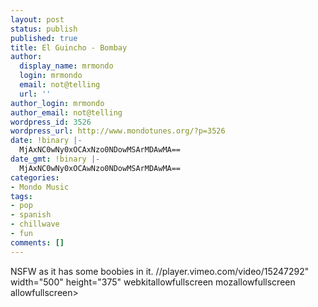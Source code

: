 ```yaml
---
layout: post
status: publish
published: true
title: El Guincho - Bombay
author:
  display_name: mrmondo
  login: mrmondo
  email: not@telling
  url: ''
author_login: mrmondo
author_email: not@telling
wordpress_id: 3526
wordpress_url: http://www.mondotunes.org/?p=3526
date: !binary |-
  MjAxNC0wNy0xOCAxNzo0NDowMSArMDAwMA==
date_gmt: !binary |-
  MjAxNC0wNy0xOCAwNzo0NDowMSArMDAwMA==
categories:
- Mondo Music
tags:
- pop
- spanish
- chillwave
- fun
comments: []
---
```

NSFW as it has some boobies in it.
//player.vimeo.com/video/15247292" width="500" height="375" webkitallowfullscreen mozallowfullscreen allowfullscreen></iframe>
